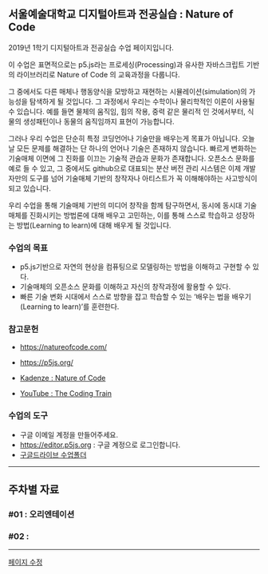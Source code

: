 ## 서울예술대학교 디지털아트과 전공실습 : Nature of Code

2019년 1학기 디지털아트과 전공실습 수업 페이지입니다.

이 수업은 표면적으로는 p5.js라는 프로세싱(Processing)과 유사한 자바스크립트 기반의 라이브러리로 Nature of Code 의 교육과정을 다룹니다.

그 중에서도 다른 매체나 행동양식을 모방하고 재현하는 시뮬레이션(simulation)의 가능성을 탐색하게 될 것입니다. 그 과정에서 우리는 수학이나 물리학적인 이론이 사용될 수 있습니다. 예를 들면 물체의 움직임, 힘의 작용, 중력 같은 물리적 인 것에서부터, 식물의 생성패턴이나 동물의 움직임까지 표현이 가능합니다.

그러나 우리 수업은 단순히 특정 코딩언어나 기술만을 배우는게 목표가 아닙니다. 오늘날 모든 문제를 해결하는 단 하나의 언어나 기술은 존재하지 않습니다.
빠르게 변화하는 기술매체 이면에 그 진화를 이끄는 기술적 관습과 문화가 존재합니다. 오픈소스 문화를 예로 들 수 있고, 그 중에서도 github으로 대표되는 분산 버전 관리 시스템은 이제 개발자만의 도구를 넘어 기술매체 기반의 창작자나 아티스트가 꼭 이해해야하는 사고방식이 되고 있습니다.

우리 수업을 통해 기술매체 기반의 미디어 창작을 함께 탐구하면서, 동시에 동시대 기술매체를 진화시키는 방법론에 대해 배우고 고민하는, 이를 통해 스스로 학습하고 성장하는 방법(Learning to learn)에 대해 배우게 될 것입니다.

### 수업의 목표

 * p5.js기반으로 자연의 현상을 컴퓨팅으로 모델링하는 방법을 이해하고 구현할 수 있다.
 * 기술매체의 오픈소스 문화를 이해하고 자신의 창작과정에 활용할 수 있다.
 * 빠른 기술 변화 시대에서 스스로 방향을 잡고 학습할 수 있는 ‘배우는 법을 배우기 (Learning to learn)’를 훈련한다.

### 참고문헌
 * https://natureofcode.com/
 * https://p5js.org/
 
 * [Kadenze : Nature of Code](https://www.kadenze.com/courses/the-nature-of-code-ii/info)
 * [YouTube : The Coding Train](https://www.youtube.com/user/shiffman)
 
### 수업의 도구
 * 구글 이메일 계정을 만들어주세요.
 * https://editor.p5js.org : 구글 계정으로 로그인합니다.
 * [구글드라이브 수업폴더](https://drive.google.com/open?id=1E2ORI-ujgjlqHDTYcnbF7uus0guqGb9l)
 
----

## 주차별 자료

### #01 : 오리엔테이션

### #02 : 
 
----

[페이지 수정](https://github.com/picxenk/SIA2019NoC/edit/master/README.md) 
